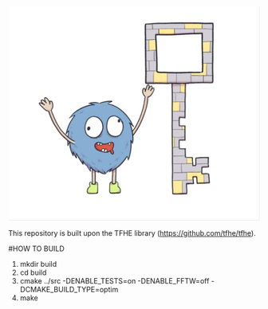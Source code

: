<p align="center">
	<img src="logo.jpeg" />
</p>

This repository is built upon the TFHE library (https://github.com/tfhe/tfhe).

#HOW TO BUILD

1. mkdir build
2. cd build
3. cmake ../src -DENABLE_TESTS=on -DENABLE_FFTW=off -DCMAKE_BUILD_TYPE=optim
4. make
